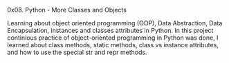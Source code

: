 0x08. Python - More Classes and Objects

Learning about object oriented programming (OOP), Data Abstraction, Data Encapsulation, instances and classes attributes in Python. In this project continious practice of object-oriented programming in Python was done, I learned about class methods, static methods, class vs instance attributes, and how to use the special str and repr methods.
